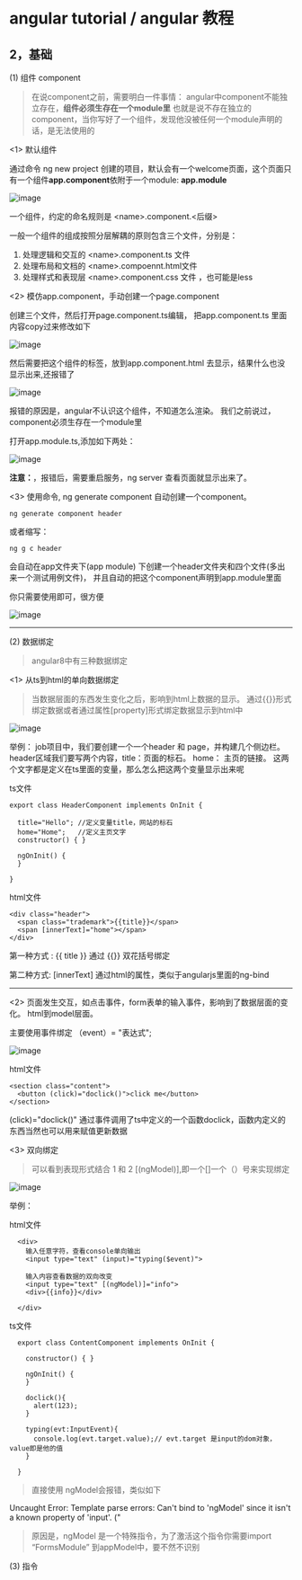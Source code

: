 # angular tutorial  / angular 教程

## 2，基础

(1) 组件 component

> 在说component之前，需要明白一件事情： angular中component不能独立存在，**组件必须生存在一个module里**
> 也就是说不存在独立的component，当你写好了一个组件，发现他没被任何一个module声明的话，是无法使用的

<1>  默认组件

通过命令 ng new project 创建的项目，默认会有一个welcome页面，这个页面只有一个组件**app.component**依附于一个module: **app.module**

![image](./assets/appcom.png)

一个组件，约定的命名规则是 \<name\>.component.<后缀>

一般一个组件的组成按照分层解耦的原则包含三个文件，分别是：

  1. 处理逻辑和交互的 \<name\>.component.ts 文件
  2. 处理布局和文档的 \<name\>.compoennt.html文件
  3. 处理样式和表现层 \<name\>.component.css 文件 ，也可能是less

<2> 模仿app.component，手动创建一个page.component 

创建三个文件，然后打开page.component.ts编辑， 把app.component.ts 里面内容copy过来修改如下

![image](./assets/apppage.png)

然后需要把这个组件的标签，放到app.component.html 去显示，结果什么也没显示出来,还报错了

![image](./assets/apppageerr.png)

报错的原因是，angular不认识这个组件，不知道怎么渲染。  我们之前说过，component必须生存在一个module里

打开app.module.ts,添加如下两处：

![image](./assets/appmodule.png)


**注意：**，报错后，需要重启服务，ng server 查看页面就显示出来了。



<3> 使用命令, ng generate component <name>  自动创建一个component。

    ng generate component header

或者缩写：

    ng g c header

会自动在app文件夹下(app  module) 下创建一个header文件夹和四个文件(多出来一个测试用例文件)， 并且自动的把这个component声明到app.module里面

你只需要使用即可，很方便

![image](./assets/header.png)

-----

(2) 数据绑定

> angular8中有三种数据绑定

<1> 从ts到html的单向数据绑定

>当数据层面的东西发生变化之后，影响到html上数据的显示。 通过{{}}形式绑定数据或者通过属性[property]形式绑定数据显示到html中

![image](./assets/oneway1.png)


举例： job项目中，我们要创建一个一个header 和 page，并构建几个侧边栏。 header区域我们要写两个内容，title：页面的标石。  home： 主页的链接。  这两个文字都是定义在ts里面的变量，那么怎么把这两个变量显示出来呢

ts文件

    export class HeaderComponent implements OnInit {

      title="Hello"; //定义变量title，网站的标石
      home="Home";   //定义主页文字
      constructor() { }

      ngOnInit() {
      }

    }

html文件

    <div class="header">
      <span class="trademark">{{title}}</span>
      <span [innerText]="home"></span>
    </div>


第一种方式 : {{ title  }}  通过 {{}} 双花括号绑定

第二种方式:  [innerText] 通过html的属性，类似于angularjs里面的ng-bind


-----

<2> 页面发生交互，如点击事件，form表单的输入事件，影响到了数据层面的变化。 html到model层面。

主要使用事件绑定 （event）= "表达式";

![image](./assets/oneway2.png)


html文件

    <section class="content"> 
      <button (click)="doclick()">click me</button>
    </section>
  
  (click)="doclick()"  通过事件调用了ts中定义的一个函数doclick，函数内定义的东西当然也可以用来赋值更新数据


<3> 双向绑定

> 可以看到表现形式结合 1 和 2  [(ngModel)],即一个[]一个（）号来实现绑定

![image](./assets/twoway.png)


举例： 

html文件

      <div>
        输入任意字符，查看console单向输出
        <input type="text" (input)="typing($event)">

        输入内容查看数据的双向改变
        <input type="text" [(ngModel)]="info">
        <div>{{info}}</div>

      </div>

ts文件

      export class ContentComponent implements OnInit {

        constructor() { }

        ngOnInit() {
        }

        doclick(){
          alert(123);
        }

        typing(evt:InputEvent){
          console.log(evt.target.value);// evt.target 是input的dom对象，value即是他的值
        }

      }


  


> 直接使用 ngModel会报错，类似如下

Uncaught Error: Template parse errors:
Can't bind to 'ngModel' since it isn't a known property of 'input'. ("

> 原因是，ngModel 是一个特殊指令，为了激活这个指令你需要import “FormsModule” 到appModel中，要不然不识别


(3) 指令